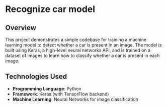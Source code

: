 # Recognize car model

## Overview

This project demonstrates a simple codebase for training a machine learning model to detect whether a car is present in an image. The model is built using Keras, a high-level neural networks API, and is trained on a dataset of images to learn how to classify whether a car is present in each image.

## Technologies Used

- **Programming Language**: Python
- **Framework**: Keras (with TensorFlow backend)
- **Machine Learning**: Neural Networks for image classification
